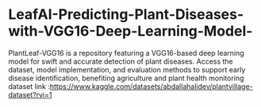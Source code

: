 # LeafAI-Predicting-Plant-Diseases-with-VGG16-Deep-Learning-Model-
PlantLeaf-VGG16 is a repository featuring a VGG16-based deep learning model for swift and accurate detection of plant diseases. Access the dataset, model implementation, and evaluation methods to support early disease identification, benefiting agriculture and plant health monitoring
dataset link :https://www.kaggle.com/datasets/abdallahalidev/plantvillage-dataset?rvi=1
